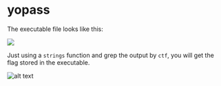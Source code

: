 # yopass

The executable file looks like this:

<p align="left">
  <img src="https://github.com/Abdy01/CyberEDU/tree/main/yopass/first.png?raw=true">
</p>

Just using a `strings` function and grep the output by `ctf`, you will get the flag stored in the executable.

![alt text](https://github.com/Abdy01/CyberEDU/blob/yopass/second.jpg?raw=true)